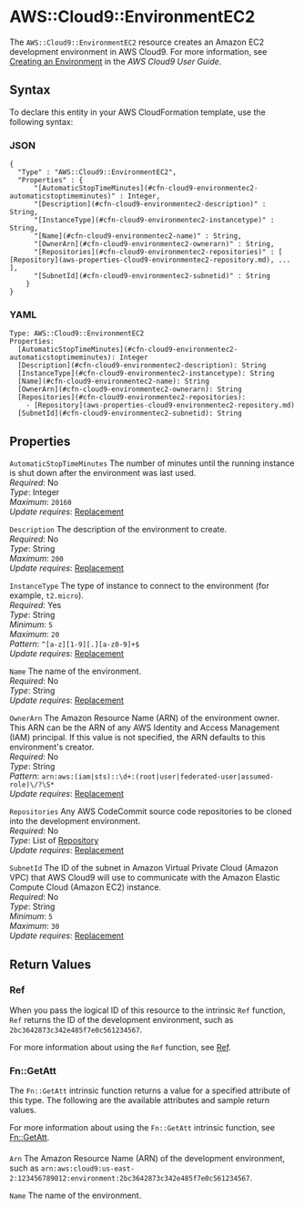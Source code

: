 # AWS::Cloud9::EnvironmentEC2<a name="aws-resource-cloud9-environmentec2"></a>

The `AWS::Cloud9::EnvironmentEC2` resource creates an Amazon EC2 development environment in AWS Cloud9\. For more information, see [Creating an Environment](https://docs.aws.amazon.com/cloud9/latest/user-guide/create-environment.html) in the *AWS Cloud9 User Guide*\.

## Syntax<a name="aws-resource-cloud9-environmentec2-syntax"></a>

To declare this entity in your AWS CloudFormation template, use the following syntax:

### JSON<a name="aws-resource-cloud9-environmentec2-syntax.json"></a>

```
{
  "Type" : "AWS::Cloud9::EnvironmentEC2",
  "Properties" : {
      "[AutomaticStopTimeMinutes](#cfn-cloud9-environmentec2-automaticstoptimeminutes)" : Integer,
      "[Description](#cfn-cloud9-environmentec2-description)" : String,
      "[InstanceType](#cfn-cloud9-environmentec2-instancetype)" : String,
      "[Name](#cfn-cloud9-environmentec2-name)" : String,
      "[OwnerArn](#cfn-cloud9-environmentec2-ownerarn)" : String,
      "[Repositories](#cfn-cloud9-environmentec2-repositories)" : [ [Repository](aws-properties-cloud9-environmentec2-repository.md), ... ],
      "[SubnetId](#cfn-cloud9-environmentec2-subnetid)" : String
    }
}
```

### YAML<a name="aws-resource-cloud9-environmentec2-syntax.yaml"></a>

```
Type: AWS::Cloud9::EnvironmentEC2
Properties: 
  [AutomaticStopTimeMinutes](#cfn-cloud9-environmentec2-automaticstoptimeminutes): Integer
  [Description](#cfn-cloud9-environmentec2-description): String
  [InstanceType](#cfn-cloud9-environmentec2-instancetype): String
  [Name](#cfn-cloud9-environmentec2-name): String
  [OwnerArn](#cfn-cloud9-environmentec2-ownerarn): String
  [Repositories](#cfn-cloud9-environmentec2-repositories): 
    - [Repository](aws-properties-cloud9-environmentec2-repository.md)
  [SubnetId](#cfn-cloud9-environmentec2-subnetid): String
```

## Properties<a name="aws-resource-cloud9-environmentec2-properties"></a>

`AutomaticStopTimeMinutes`  <a name="cfn-cloud9-environmentec2-automaticstoptimeminutes"></a>
The number of minutes until the running instance is shut down after the environment was last used\.  
*Required*: No  
*Type*: Integer  
*Maximum*: `20160`  
*Update requires*: [Replacement](https://docs.aws.amazon.com/AWSCloudFormation/latest/UserGuide/using-cfn-updating-stacks-update-behaviors.html#update-replacement)

`Description`  <a name="cfn-cloud9-environmentec2-description"></a>
The description of the environment to create\.  
*Required*: No  
*Type*: String  
*Maximum*: `200`  
*Update requires*: [Replacement](https://docs.aws.amazon.com/AWSCloudFormation/latest/UserGuide/using-cfn-updating-stacks-update-behaviors.html#update-replacement)

`InstanceType`  <a name="cfn-cloud9-environmentec2-instancetype"></a>
The type of instance to connect to the environment \(for example, `t2.micro`\)\.  
*Required*: Yes  
*Type*: String  
*Minimum*: `5`  
*Maximum*: `20`  
*Pattern*: `^[a-z][1-9][.][a-z0-9]+$`  
*Update requires*: [Replacement](https://docs.aws.amazon.com/AWSCloudFormation/latest/UserGuide/using-cfn-updating-stacks-update-behaviors.html#update-replacement)

`Name`  <a name="cfn-cloud9-environmentec2-name"></a>
The name of the environment\.  
*Required*: No  
*Type*: String  
*Update requires*: [Replacement](https://docs.aws.amazon.com/AWSCloudFormation/latest/UserGuide/using-cfn-updating-stacks-update-behaviors.html#update-replacement)

`OwnerArn`  <a name="cfn-cloud9-environmentec2-ownerarn"></a>
The Amazon Resource Name \(ARN\) of the environment owner\. This ARN can be the ARN of any AWS Identity and Access Management \(IAM\) principal\. If this value is not specified, the ARN defaults to this environment's creator\.  
*Required*: No  
*Type*: String  
*Pattern*: `arn:aws:(iam|sts)::\d+:(root|user|federated-user|assumed-role)\/?\S*`  
*Update requires*: [Replacement](https://docs.aws.amazon.com/AWSCloudFormation/latest/UserGuide/using-cfn-updating-stacks-update-behaviors.html#update-replacement)

`Repositories`  <a name="cfn-cloud9-environmentec2-repositories"></a>
Any AWS CodeCommit source code repositories to be cloned into the development environment\.  
*Required*: No  
*Type*: List of [Repository](aws-properties-cloud9-environmentec2-repository.md)  
*Update requires*: [Replacement](https://docs.aws.amazon.com/AWSCloudFormation/latest/UserGuide/using-cfn-updating-stacks-update-behaviors.html#update-replacement)

`SubnetId`  <a name="cfn-cloud9-environmentec2-subnetid"></a>
The ID of the subnet in Amazon Virtual Private Cloud \(Amazon VPC\) that AWS Cloud9 will use to communicate with the Amazon Elastic Compute Cloud \(Amazon EC2\) instance\.  
*Required*: No  
*Type*: String  
*Minimum*: `5`  
*Maximum*: `30`  
*Update requires*: [Replacement](https://docs.aws.amazon.com/AWSCloudFormation/latest/UserGuide/using-cfn-updating-stacks-update-behaviors.html#update-replacement)

## Return Values<a name="aws-resource-cloud9-environmentec2-return-values"></a>

### Ref<a name="aws-resource-cloud9-environmentec2-return-values-ref"></a>

When you pass the logical ID of this resource to the intrinsic `Ref` function, `Ref` returns the ID of the development environment, such as `2bc3642873c342e485f7e0c561234567`\.

For more information about using the `Ref` function, see [Ref](https://docs.aws.amazon.com/AWSCloudFormation/latest/UserGuide/intrinsic-function-reference-ref.html)\.

### Fn::GetAtt<a name="aws-resource-cloud9-environmentec2-return-values-fn--getatt"></a>

The `Fn::GetAtt` intrinsic function returns a value for a specified attribute of this type\. The following are the available attributes and sample return values\.

For more information about using the `Fn::GetAtt` intrinsic function, see [Fn::GetAtt](https://docs.aws.amazon.com/AWSCloudFormation/latest/UserGuide/intrinsic-function-reference-getatt.html)\.

#### <a name="aws-resource-cloud9-environmentec2-return-values-fn--getatt-fn--getatt"></a>

`Arn`  <a name="Arn-fn::getatt"></a>
The Amazon Resource Name \(ARN\) of the development environment, such as `arn:aws:cloud9:us-east-2:123456789012:environment:2bc3642873c342e485f7e0c561234567`\.

`Name`  <a name="Name-fn::getatt"></a>
The name of the environment\.